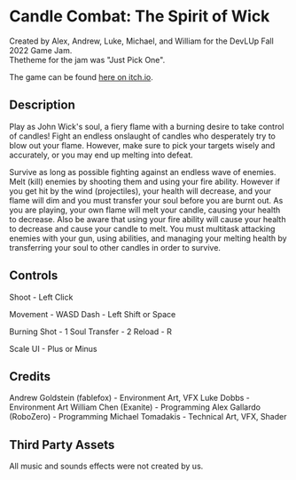 # Candle Combat: The Spirit of Wick

Created by Alex, Andrew, Luke, Michael, and William for the DevLUp Fall 2022 Game Jam. \
Thetheme for the jam was "Just Pick One". 

The game can be found [here on itch.io](https://fablefox5.itch.io/candle-combat).

## Description

Play as John Wick's soul, a fiery flame with a burning desire to take control of candles!  Fight an endless onslaught of candles who desperately try to blow out your flame.  However, make sure to pick your targets wisely and accurately, or you may end up melting into defeat.

Survive as long as possible fighting against an endless wave of enemies. Melt (kill) enemies by shooting them and using your fire ability. However if you get hit by the wind (projectiles), your health will decrease, and your flame will dim and you must transfer your soul before you are burnt out. As you are playing, your own flame will melt your candle, causing your health to decrease. Also be aware that using your fire ability will cause your health to decrease and cause your candle to melt. You must multitask attacking enemies with your gun, using abilities, and managing your melting health by transferring your soul to other candles in order to survive.

## Controls

Shoot - Left Click

Movement - WASD
Dash - Left Shift or Space

Burning Shot - 1
Soul Transfer - 2
Reload - R

Scale UI - Plus or Minus

## Credits

Andrew Goldstein (fablefox) - Environment Art, VFX
Luke Dobbs - Environment Art
William Chen (Exanite) - Programming
Alex Gallardo (RoboZero) - Programming
Michael Tomadakis - Technical Art, VFX, Shader

## Third Party Assets

All music and sounds effects were not created by us.
